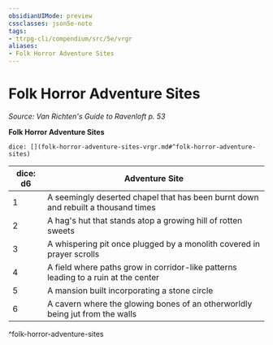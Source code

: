 ```yaml
---
obsidianUIMode: preview
cssclasses: json5e-note
tags:
- ttrpg-cli/compendium/src/5e/vrgr
aliases:
- Folk Horror Adventure Sites
---
```

# Folk Horror Adventure Sites
*Source: Van Richten's Guide to Ravenloft p. 53* 

**Folk Horror Adventure Sites**

`dice: [](folk-horror-adventure-sites-vrgr.md#^folk-horror-adventure-sites)`

| dice: d6 | Adventure Site |
|----------|----------------|
| 1 | A seemingly deserted chapel that has been burnt down and rebuilt a thousand times |
| 2 | A hag's hut that stands atop a growing hill of rotten sweets |
| 3 | A whispering pit once plugged by a monolith covered in prayer scrolls |
| 4 | A field where paths grow in corridor-like patterns leading to a ruin at the center |
| 5 | A mansion built incorporating a stone circle |
| 6 | A cavern where the glowing bones of an otherworldly being jut from the walls |
^folk-horror-adventure-sites